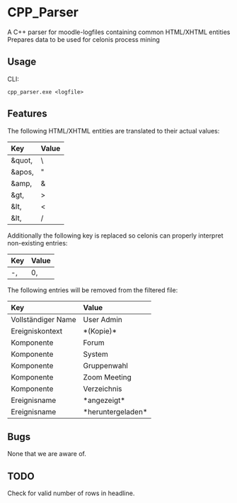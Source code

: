 # CPP_Parser
A C++ parser for moodle-logfiles containing common HTML/XHTML entities\
Prepares data to be used for celonis process mining

## Usage
CLI:
```
cpp_parser.exe <logfile>
```

## Features
The following HTML/XHTML entities are translated to their actual values:

| Key | Value |
| :--- | :--- |
| &quot, | \ |
| &apos, | " |
| &amp, | & |
| &gt, | > |
| &lt, | < |
| &lt, | / |

Additionally the following key is replaced so celonis can properly interpret non-existing entries:

| Key | Value |
| :--- | :--- |
| -, | 0, |

The following entries will be removed from the filtered file:

| Key | Value |
| :--- | :--- |
| Vollständiger Name | User Admin |
| Ereigniskontext | \*(Kopie)\* |
| Komponente | Forum |
| Komponente | System |
| Komponente | Gruppenwahl |
| Komponente | Zoom Meeting |
| Komponente | Verzeichnis |
| Ereignisname | \*angezeigt\* |
| Ereignisname | \*heruntergeladen\* |

## Bugs
None that we are aware of.

## TODO
Check for valid number of rows in headline.